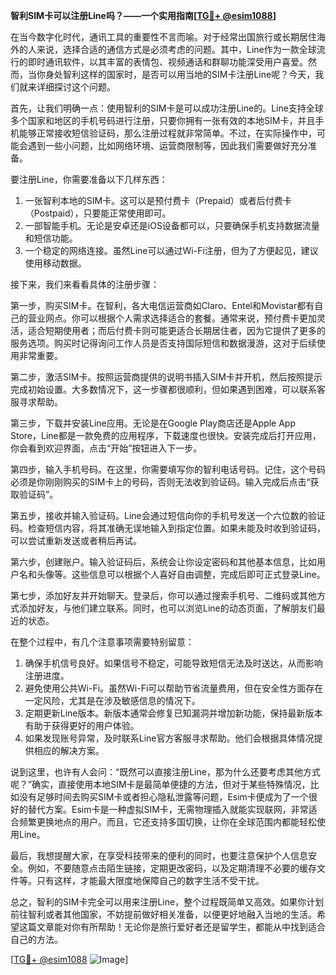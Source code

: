**智利SIM卡可以注册Line吗？——一个实用指南[[TG💪+ @esim1088](https://t.me/s/esim1088)]**

在当今数字化时代，通讯工具的重要性不言而喻。对于经常出国旅行或长期居住海外的人来说，选择合适的通信方式是必须考虑的问题。其中，Line作为一款全球流行的即时通讯软件，以其丰富的表情包、视频通话和群聊功能深受用户喜爱。然而，当你身处智利这样的国家时，是否可以用当地的SIM卡注册Line呢？今天，我们就来详细探讨这个问题。

首先，让我们明确一点：使用智利的SIM卡是可以成功注册Line的。Line支持全球多个国家和地区的手机号码进行注册，只要你拥有一张有效的本地SIM卡，并且手机能够正常接收短信验证码，那么注册过程就非常简单。不过，在实际操作中，可能会遇到一些小问题，比如网络环境、运营商限制等，因此我们需要做好充分准备。

要注册Line，你需要准备以下几样东西：
1. 一张智利本地的SIM卡。这可以是预付费卡（Prepaid）或者后付费卡（Postpaid），只要能正常使用即可。
2. 一部智能手机。无论是安卓还是iOS设备都可以，只要确保手机支持数据流量和短信功能。
3. 一个稳定的网络连接。虽然Line可以通过Wi-Fi注册，但为了方便起见，建议使用移动数据。

接下来，我们来看看具体的注册步骤：

第一步，购买SIM卡。在智利，各大电信运营商如Claro、Entel和Movistar都有自己的营业网点。你可以根据个人需求选择适合的套餐。通常来说，预付费卡更加灵活，适合短期使用者；而后付费卡则可能更适合长期居住者，因为它提供了更多的服务选项。购买时记得询问工作人员是否支持国际短信和数据漫游，这对于后续使用非常重要。

第二步，激活SIM卡。按照运营商提供的说明书插入SIM卡并开机，然后按照提示完成初始设置。大多数情况下，这一步骤都很顺利，但如果遇到困难，可以联系客服寻求帮助。

第三步，下载并安装Line应用。无论是在Google Play商店还是Apple App Store，Line都是一款免费的应用程序，下载速度也很快。安装完成后打开应用，你会看到欢迎界面，点击“开始”按钮进入下一步。

第四步，输入手机号码。在这里，你需要填写你的智利电话号码。记住，这个号码必须是你刚刚购买的SIM卡上的号码，否则无法收到验证码。输入完成后点击“获取验证码”。

第五步，接收并输入验证码。Line会通过短信向你的手机号发送一个六位数的验证码。检查短信内容，将其准确无误地输入到指定位置。如果未能及时收到验证码，可以尝试重新发送或者稍后再试。

第六步，创建账户。输入验证码后，系统会让你设定密码和其他基本信息，比如用户名和头像等。这些信息可以根据个人喜好自由调整，完成后即可正式登录Line。

第七步，添加好友并开始聊天。登录后，你可以通过搜索手机号、二维码或其他方式添加好友，与他们建立联系。同时，也可以浏览Line的动态页面，了解朋友们最近的状态。

在整个过程中，有几个注意事项需要特别留意：
1. 确保手机信号良好。如果信号不稳定，可能导致短信无法及时送达，从而影响注册进度。
2. 避免使用公共Wi-Fi。虽然Wi-Fi可以帮助节省流量费用，但在安全性方面存在一定风险，尤其是在涉及敏感信息的情况下。
3. 定期更新Line版本。新版本通常会修复已知漏洞并增加新功能，保持最新版本有助于获得更好的用户体验。
4. 如果发现账号异常，及时联系Line官方客服寻求帮助。他们会根据具体情况提供相应的解决方案。

说到这里，也许有人会问：“既然可以直接注册Line，那为什么还要考虑其他方式呢？”确实，直接使用本地SIM卡是最简单便捷的方法，但对于某些特殊情况，比如没有足够时间去购买SIM卡或者担心隐私泄露等问题，Esim卡便成为了一个很好的替代方案。Esim卡是一种虚拟SIM卡，无需物理插入就能实现联网，非常适合频繁更换地点的用户。而且，它还支持多国切换，让你在全球范围内都能轻松使用Line。

最后，我想提醒大家，在享受科技带来的便利的同时，也要注意保护个人信息安全。例如，不要随意点击陌生链接，定期更改密码，以及定期清理不必要的缓存文件等。只有这样，才能最大限度地保障自己的数字生活不受干扰。

总之，智利的SIM卡完全可以用来注册Line，整个过程既简单又高效。如果你计划前往智利或者其他国家，不妨提前做好相关准备，以便更好地融入当地的生活。希望这篇文章能对你有所帮助！无论你是旅行爱好者还是留学生，都能从中找到适合自己的方法。

[[TG💪+ @esim1088](https://t.me/s/esim1088) ![Image](https://i.postimg.cc/4NQfJmqS/Snipaste-2025-05-13-00-14-12.png)]